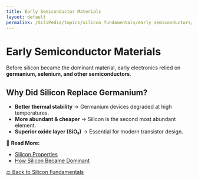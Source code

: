 ```yaml
---
title: Early Semiconductor Materials
layout: default
permalink: /SiliPedia/topics/silicon_fundamentals/early_semiconductors/
---
```


# Early Semiconductor Materials

Before silicon became the dominant material, early electronics relied on **germanium, selenium, and other semiconductors**.

## **Why Did Silicon Replace Germanium?**
- **Better thermal stability** → Germanium devices degraded at high temperatures.
- **More abundant & cheaper** → Silicon is the second most abundant element.
- **Superior oxide layer (SiO₂)** → Essential for modern transistor design.

📖 **Read More:**
- [Silicon Properties](silicon_properties/)
- [How Silicon Became Dominant](silicon_dominance/)

[🔙 Back to Silicon Fundamentals](../index.md)
